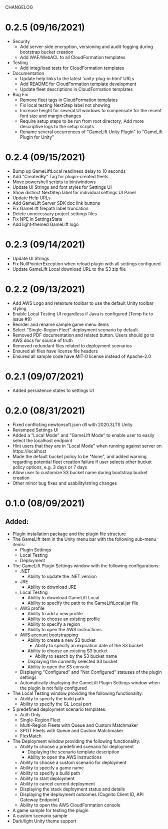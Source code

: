 CHANGELOG

# 0.2.5 (09/16/2021)

- Security
	- Add server-side encryption, versioning and audit-logging during bootstrap bucket creation
	- Add WAF/WebACL to all CloudFormation templates
- Testing
	- Add integ/load tests for CloudFormation templates
- Documentation
	- Update help links to the latest 'unity-plug-in.html' URLs
	- Add README for CloudFormation template development
	- Update fleet descriptions in CloudFormation templates
- Bug Fix
	- Remove fleet tags in CloudFormation templates
	- Fix local testing NextStep label not showing
	- Increase height for several UI windows to compensate for the recent font size and margin changes
	- Require setup steps to be run from root directory; Add more descriptive logs to the setup scripts
	- Rename several occurrences of "GameLift Unity Plugin" to "GameLift Plugin for Unity"

# 0.2.4 (09/15/2021)
- Bump up GameLiftLocal readiness delay to 10 seconds
- Add "CreatedBy" Tag for plugin-created fleets
- Move powershell scripts to bin/windows
- Update UI Strings and font styles for Settings UI
- Show distinct NextStep label for individual settings UI Panel
- Update Help URLs
- Add GameLift Server SDK doc link buttons
- Fix GameLift filepath label truncation
- Delete unnecessary project settings files
- Fix NPE in SettingsState
- Add light-themed GameLift logo

# 0.2.3 (09/14/2021)

- Update UI Strings
- Fix NullPointerException when reload plugin with all settings configured
- Update GameLift Local download URL to the S3 zip file

# 0.2.2 (09/13/2021)

- Add AWS Logo and retexture toolbar to use the default Unity toolbar styling
- Enable Local Testing UI regardless if Java is configured (Temp fix to issue #9)
- Reorder and rename sample game menu items
- Select "Single-Region Fleet" deployment scenario by default 
- Removed PDF documentation and related button. Users should go to AWS docs for source of truth
- Removed redundant files related to deployment scenarios
- Ensured all files have license file headers
- Ensured all sample code have MIT-0 license instead of Apache-2.0

# 0.2.1 (09/07/2021)

- Added persistence states to settings UI

# 0.2.0 (08/31/2021)

- Fixed conflicting newtonsoft.json dll with 2020.3LTS Unity
- Revamped Settings UI
- Added a "Local Mode" and "GameLift Mode" to enable user to easily select the localhost endpoint
- Hint users that they are in "Local Mode" when running against server on https://localhost
- Made the default bucket policy to be "None", and added warning regarding potential fleet creation 
failure if user selects other bucket policy options, e.g. 3 days or 7 days
- Allow user to customize S3 bucket name during bootstrap bucket creation
- Other minor bug fixes and usability/string changes

# 0.1.0 (08/09/2021)
## Added:
- Plugin installation package and the plugin file structure
- The GameLift item in the Unity menu bar with the following sub-menu items:
	- Plugin Settings
	- Local Testing
	- Deployment
- The GameLift Plugin Settings window with the following configurations:
	- .NET
		- Ability to update the .NET version
	- JRE
		- Ability to download JRE
	- Local Testing
		- Ability to download GameLift Local
		- Ability to specify the path to the GameLiftLocal.jar file
	- AWS profile
		- Ability to add a new profile
		- Ability to choose an existing profile
		- Ability to specify a region
		- Ability to open the AWS instructions
	- AWS account bootstrapping
		- Ability to create a new S3 bucket
			- Ability to specify an expiration date of the S3 bucket
		- Ability to choose an existing S3 bucket
			- Ability to search by the S3 bucket name
		- Displaying the currently selected S3 bucket
		- Ability to open the S3 console
	- Displaying "Configured" and "Not Configured" statuses of the plugin settings
	- Automatically displaying the GameLift Plugin Settings window when the plugin is not fully configured
- The Local Testing window providing the following functionality:
	- Ability to specify the build path
	- Ability to specify the GL Local port
- 5 predefined deployment scenario templates:
	- Auth Only
	- Single-Region Fleet
	- Multi-Region Fleets with Queue and Custom Matchmaker
	- SPOT Fleets with Queue and Custom Matchmaker
	- FlexMatch
- The Deployment window providing the following functionality:
	- Ability to choose a predefined scenario for deployment
		- Displaying the scenario template description
		- Ability to open the AWS instructions
	- Ability to choose a custom scenario for deployment
	- Ability to specify a game name
	- Ability to specify a build path
	- Ability to start deployment
	- Ability to cancel current deployment
	- Displaying the stack deployment status and details
	- Displaying the deployment outcomes (Cognito Client ID, API Gateway Endpoint)
	- Ability to open the AWS CloudFormation console
- A game sample for testing the plugin
- A custom scenario sample
- Dark/light Unity theme support
